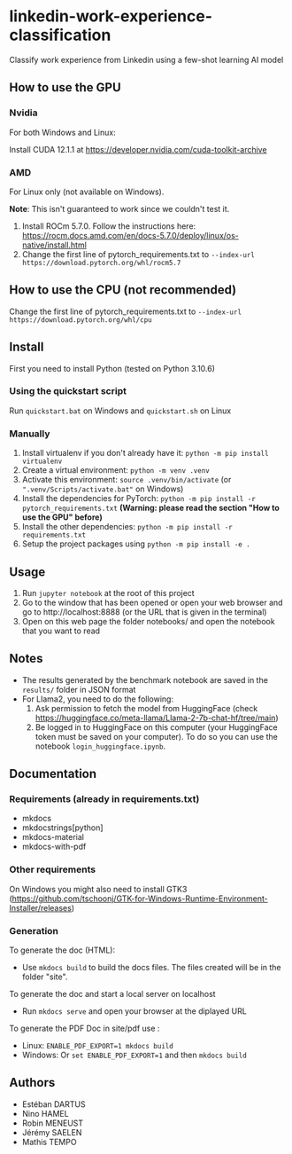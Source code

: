 # linkedin-work-experience-classification

Classify work experience from Linkedin using a few-shot learning AI model

## How to use the GPU

### Nvidia

For both Windows and Linux:

Install CUDA 12.1.1 at https://developer.nvidia.com/cuda-toolkit-archive

### AMD

For Linux only (not available on Windows).

**Note**: This isn't guaranteed to work since we couldn't test it.


1. Install ROCm 5.7.0. Follow the instructions here: https://rocm.docs.amd.com/en/docs-5.7.0/deploy/linux/os-native/install.html
2. Change the first line of pytorch_requirements.txt to `--index-url https://download.pytorch.org/whl/rocm5.7`

## How to use the CPU (not recommended)

Change the first line of pytorch_requirements.txt to `--index-url https://download.pytorch.org/whl/cpu`

## Install

First you need to install Python (tested on Python 3.10.6)

### Using the quickstart script

Run `quickstart.bat` on Windows and `quickstart.sh` on Linux

### Manually

1. Install virtualenv if you don't already have it: `python -m pip install virtualenv`
2. Create a virtual environment: `python -m venv .venv`
3. Activate this environment: `source .venv/bin/activate` (or `".venv/Scripts/activate.bat"` on Windows)
4. Install the dependencies for PyTorch: `python -m pip install -r pytorch_requirements.txt` **(Warning: please read the section "How to use the GPU" before)**
5. Install the other dependencies: `python -m pip install -r requirements.txt`
6. Setup the project packages using `python -m pip install -e .`

## Usage

1. Run `jupyter notebook` at the root of this project
2. Go to the window that has been opened or open your web browser and go to http://localhost:8888 (or the URL that is given in the terminal)
3. Open on this web page the folder notebooks/ and open the notebook that you want to read

## Notes

- The results generated by the benchmark notebook are saved in the `results/` folder in JSON format
- For Llama2, you need to do the following:
    1. Ask permission to fetch the model from HuggingFace (check https://huggingface.co/meta-llama/Llama-2-7b-chat-hf/tree/main)
    2. Be logged in to HuggingFace on this computer (your HuggingFace token must be saved on your computer). To do so you can use the notebook `login_huggingface.ipynb`.

## Documentation

### Requirements (already in requirements.txt)

- mkdocs
- mkdocstrings[python]
- mkdocs-material
- mkdocs-with-pdf

### Other requirements

On Windows you might also need to install GTK3 (https://github.com/tschoonj/GTK-for-Windows-Runtime-Environment-Installer/releases)


### Generation

To generate the doc (HTML):
- Use `mkdocs build` to build the docs files. The files created will be in the folder "site".

To generate the doc and start a local server on localhost
- Run `mkdocs serve` and open your browser at the diplayed URL

To generate the PDF Doc in site/pdf use :
- Linux: `ENABLE_PDF_EXPORT=1 mkdocs build`
- Windows: Or `set ENABLE_PDF_EXPORT=1` and then `mkdocs build`

## Authors

- Estéban DARTUS
- Nino HAMEL
- Robin MENEUST
- Jérémy SAELEN
- Mathis TEMPO
